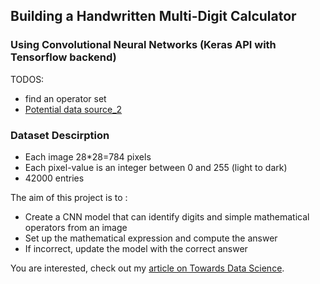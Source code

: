 

## Building a Handwritten Multi-Digit Calculator
### Using Convolutional Neural Networks (Keras API with Tensorflow backend)

TODOS:
- find an operator set
- [Potential data source_2](https://www.kaggle.com/datasets/sagyamthapa/handwritten-math-symbols)

### Dataset Descirption

- Each image 28*28=784 pixels
- Each pixel-value is an integer between 0 and 255 (light to dark)
- 42000 entries

The aim of this project is to :

- Create a CNN model that can identify digits and simple mathematical operators from an image
- Set up the mathematical expression and compute the answer
- If incorrect, update the model with the correct answer

You are interested, check out my [article on Towards Data Science](https://towardsdatascience.com/building-a-handwritten-multi-digit-calculator-f03cf5028052).